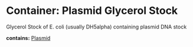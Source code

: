 # Container: Plasmid Glycerol Stock

Glycerol Stock of E. coli (usually DH5alpha) containing plasmid DNA stock

  **contains:** <a href='#' onclick='easy_select("Sample Types", "Plasmid")'>Plasmid</a>

